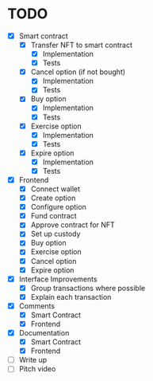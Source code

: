 # TODO

- [x] Smart contract
  - [x] Transfer NFT to smart contract
    - [x] Implementation
    - [x] Tests
  - [x] Cancel option (if not bought)
    - [x] Implementation
    - [x] Tests
  - [x] Buy option
    - [x] Implementation
    - [x] Tests
  - [x] Exercise option
    - [x] Implementation
    - [x] Tests
  - [x] Expire option
    - [x] Implementation
    - [x] Tests
- [x] Frontend
  - [x] Connect wallet
  - [x] Create option
  - [x] Configure option
  - [x] Fund contract
  - [x] Approve contract for NFT
  - [x] Set up custody
  - [x] Buy option
  - [x] Exercise option
  - [x] Cancel option
  - [x] Expire option
- [x] Interface Improvements
  - [x] Group transactions where possible
  - [x] Explain each transaction
- [x] Comments
  - [x] Smart Contract
  - [x] Frontend
- [x] Documentation
  - [x] Smart Contract
  - [x] Frontend
- [ ] Write up
- [ ] Pitch video
